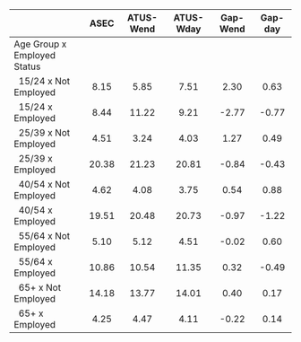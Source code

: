 
|                      |         ASEC |    ATUS-Wend |    ATUS-Wday |     Gap-Wend |      Gap-day |
| -------------------- | :----------: | :----------: | :----------: | :----------: | :----------: |
| Age Group x Employed Status |              |              |              |              |              |
| &nbsp;&nbsp;15/24 x Not Employed |         8.15 |         5.85 |         7.51 |         2.30 |         0.63 |
| &nbsp;&nbsp;15/24 x Employed |         8.44 |        11.22 |         9.21 |        -2.77 |        -0.77 |
| &nbsp;&nbsp;25/39 x Not Employed |         4.51 |         3.24 |         4.03 |         1.27 |         0.49 |
| &nbsp;&nbsp;25/39 x Employed |        20.38 |        21.23 |        20.81 |        -0.84 |        -0.43 |
| &nbsp;&nbsp;40/54 x Not Employed |         4.62 |         4.08 |         3.75 |         0.54 |         0.88 |
| &nbsp;&nbsp;40/54 x Employed |        19.51 |        20.48 |        20.73 |        -0.97 |        -1.22 |
| &nbsp;&nbsp;55/64 x Not Employed |         5.10 |         5.12 |         4.51 |        -0.02 |         0.60 |
| &nbsp;&nbsp;55/64 x Employed |        10.86 |        10.54 |        11.35 |         0.32 |        -0.49 |
| &nbsp;&nbsp;65+ x Not Employed |        14.18 |        13.77 |        14.01 |         0.40 |         0.17 |
| &nbsp;&nbsp;65+ x Employed |         4.25 |         4.47 |         4.11 |        -0.22 |         0.14 |

